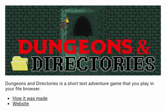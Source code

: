 ![](readme_banner.gif)

Dungeons and Directories is a short text adventure game that you play in your file browser. 

- [How it was made](how.md)
- [Website](https://wheybags.com/dungeons_and_directories)